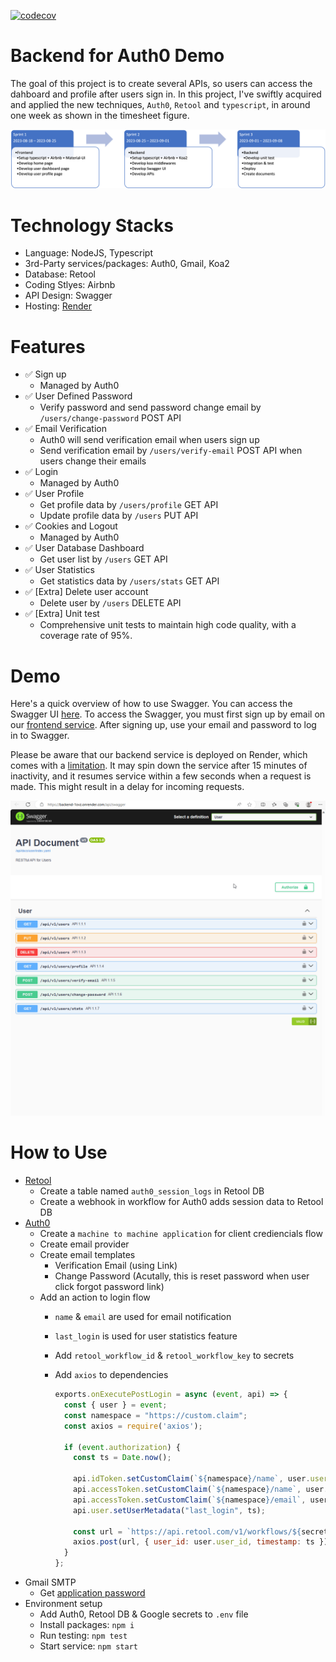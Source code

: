 [![codecov](https://codecov.io/gh/a1234321606/auth0_backend/graph/badge.svg?token=6MK81NAMR0)](https://codecov.io/gh/a1234321606/auth0_backend)

# Backend for Auth0 Demo
The goal of this project is to create several APIs, so users can access the dahboard and profile after users sign in. In this project, I've swiftly acquired and applied the new techniques, `Auth0`, `Retool` and `typescript`, in around one week as shown in the timesheet figure.

![Timesheet](docs/timesheet.png)

# Technology Stacks
- Language: NodeJS, Typescript
- 3rd-Party services/packages: Auth0, Gmail, Koa2
- Database: Retool
- Coding Stlyes: Airbnb
- API Design: Swagger
- Hosting: [Render](https://render.com)

# Features
- ✅ Sign up
  - Managed by Auth0
- ✅ User Defined Password
  - Verify password and send password change email by `/users/change-password` POST API
- ✅ Email Verification
  - Auth0 will send verification email when users sign up
  - Send verification email by `/users/verify-email` POST API when users change their emails
- ✅ Login
  - Managed by Auth0
- ✅ User Profile
  - Get profile data by  `/users/profile` GET API
  - Update profile data by `/users` PUT API
- ✅ Cookies and Logout
  - Managed by Auth0
- ✅ User Database Dashboard
  - Get user list by `/users` GET API
- ✅ User Statistics
  - Get statistics data by `/users/stats` GET API
- ✅ [Extra] Delete user account
  - Delete user by `/users` DELETE API
- ✅ [Extra] Unit test
  - Comprehensive unit tests to maintain high code quality, with a coverage rate of 95%.
      

# Demo
Here's a quick overview of how to use Swagger. You can access the Swagger UI [here](https://backend-1ovz.onrender.com/api/swagger). To access the Swagger, you must first sign up by email on our [frontend service](https://portal-bpu0.onrender.com). After signing up, use your email and password to log in to Swagger.

Please be aware that our backend service is deployed on Render, which comes with a [limitation](https://render.com/docs/free#free-web-services). It may spin down the service after 15 minutes of inactivity, and it resumes service within a few seconds when a request is made. This might result in a delay for incoming requests.

![Demo](docs/demo.gif)

# How to Use
* [Retool](https://retool.com)
  * Create a table named `auth0_session_logs` in Retool DB
  * Create a webhook in workflow for Auth0 adds session data to Retool DB
* [Auth0](https://auth0.com)
  * Create a `machine to machine application` for client crediencials flow
  * Create email provider
  * Create email templates
    * Verification Email (using Link)
    * Change Password (Acutally, this is reset password when user click forgot password link)
  * Add an action to login flow
    * `name` & `email` are used for email notification
    * `last_login` is used for user statistics feature
    * Add `retool_workflow_id` & `retool_workflow_key` to secrets
    * Add `axios` to dependencies

      ```js
      exports.onExecutePostLogin = async (event, api) => {
        const { user } = event;
        const namespace = "https://custom.claim";
        const axios = require('axios');

        if (event.authorization) {
          const ts = Date.now();

          api.idToken.setCustomClaim(`${namespace}/name`, user.user_metadata?.name || user.name);
          api.accessToken.setCustomClaim(`${namespace}/name`, user.user_metadata?.name || user.name);
          api.accessToken.setCustomClaim(`${namespace}/email`, user.email);
          api.user.setUserMetadata("last_login", ts);

          const url = `https://api.retool.com/v1/workflows/${secrets.retool_workflow_id}/startTrigger?workflowApiKey=${secrets.retool_workflow_key}`;
          axios.post(url, { user_id: user.user_id, timestamp: ts });
        }
      };
      ```
* Gmail SMTP
  * Get [application password](https://support.google.com/accounts/answer/185833)
* Environment setup
  * Add Auth0, Retool DB & Google secrets to `.env` file
  * Install packages: `npm i`
  * Run testing: `npm test`
  * Start service: `npm start`
